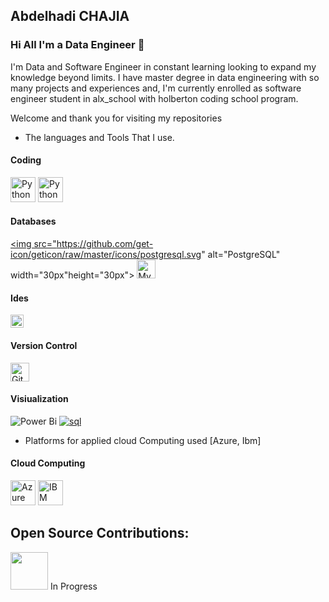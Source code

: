 ## <strong>Abdelhadi CHAJIA</strong>

### Hi All I'm a Data Engineer 👋

I'm Data and Software Engineer in constant learning looking to expand my knowledge beyond limits. I have master degree in data engineering with so many projects and experiences and, I'm currently enrolled as software engineer student in alx_school with holberton coding school program.

Welcome and thank you for visiting my repositories

- The languages and Tools That I use.

#### Coding
<a href="https://www.python.org/" title="Python"><img src="https://github.com/get-icon/geticon/raw/master/icons/python.svg" alt="Python" width="40px" height="40px"><a>
<img src="https://cdn.jsdelivr.net/gh/devicons/devicon@latest/icons/azuresqldatabase/azuresqldatabase-original.svg" alt="Python" width="40px" height="40px" />
          



#### Databases
<a href="https://www.postgresql.org/" title="PostgreSQL"><img src="https://github.com/get-icon/geticon/raw/master/icons/postgresql.svg" alt="PostgreSQL" width="30px"height="30px"></a>
<a href="https://dev.mysql.com/" title="MySQL"><img src="https://github.com/get-icon/geticon/raw/master/icons/mysql.svg" alt="MySQL" width="30px" height="30px"></a>

#### Ides
<a href="https://code.visualstudio.com/" title="Visual Studio Code"><img src="https://github.com/get-icon/geticon/raw/master/icons/visual-studio-code.svg" alt="Visual Studio Code" width="21px" height="21px"></a>

#### Version Control
<a href="https://git-scm.com/" title="Git"><img src="https://github.com/get-icon/geticon/raw/master/icons/git-icon.svg" alt="Git" width="30px" height="30px"></a>

#### Visiualization
![Power Bi](https://img.shields.io/badge/power_bi-F2C811?style=for-the-badge&logo=powerbi&logoColor=black)
<a href='https://github.com/shivamkapasia0' target="_blank"><img alt='sql' src='https://img.shields.io/badge/sql-100000?style=for-the-badge&logo=sql&logoColor=white&labelColor=black&color=black'/></a>






- Platforms for applied cloud Computing used [Azure, Ibm]

#### Cloud Computing

<a href="https://azure.microsoft.com/fr-fr" rel="nofollow"> <img src="https://www.svgrepo.com/show/353467/azure-icon.svg" alt="Azure Cloud" width="40" height="40" style="max-width: 100%;"></a>
<a href="https://www.ibm.com/cloud" rel="nofollow"> <img src="https://www.vectorlogo.zone/logos/ibm_cloud/ibm_cloud-icon.svg" alt="IBM Cloud" width="40" height="40" style="max-width: 100%;"></a>


## Open Source Contributions:

<img src="https://media.giphy.com/media/XzqEFZ06NSFgXaut2g/giphy.gif" width="60px"> In Progress
